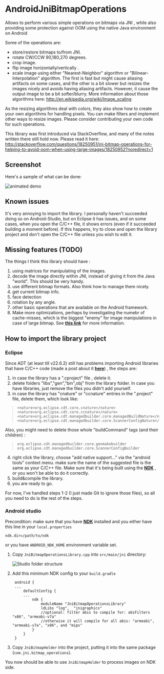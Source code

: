 # AndroidJniBitmapOperations

Allows to perform various simple operations on bitmaps via JNI , while also providing some protection against OOM using the native Java environment on Android

Some of the operations are:
 - store/restore bitmaps to/from JNI.
 - rotate CW/CCW 90,180,270 degrees.
 - crop image.
 - flip image horizontally/vertically .
 - scale image using either "Nearest-Neighbor" algorithm or "Bilinear-Interpolation" algorithm.
 The first is fast but might cause aliasing artifacts on some cases, and the other is a bit slower but resizes the images nicely and avoids having aliasing artifacts. 
 However, it cause the output image to be a bit softer/blurry. 
 More information about those algorithms here:
 http://en.wikipedia.org/wiki/Image_scaling
 
As the resizing algorithms deal with colors, they also show how to create your own algorithms for handling pixels. 
You can make filters and implement other ways to resize images. Please consider contributing your own code for such operations.

This library was first introduced via StackOverflow, and many of the notes written there still hold now.
Please read it here:
http://stackoverflow.com/questions/18250951/jni-bitmap-operations-for-helping-to-avoid-oom-when-using-large-images/18250952?noredirect=1

## Screenshot
Here's a sample of what can be done:

![animated demo](https://raw.githubusercontent.com/AndroidDeveloperLB/AndroidJniBitmapOperations/master/demo.gif)

## Known issues
It's very annoying to import the library. I personally haven't succeeded doing so on Android-Studio, but on Eclipse it has issues, and on some cases, when you open the C/C++ file, it shows errors (even if it succeeded building a moment before). If this happens, try to close and open the library project and don't open the C/C++ file unless you wish to edit it.

## Missing features (TODO)

The things I think this library should have :

 1. using matrices for manipulating of the images.
 2. decode the image directly within JNI, instead of giving it from the Java "world". This should be very handy.
 3. use different bitmap formats. Also think how to manage them nicely.                                                            
 4. get current bitmap info.
 5. face detection
 6. rotation by any angle. 
 7. other basic operations that are available on the Android framework.
 8. Make more optimizations, perhaps by investigating the numebr of cache-misses, which is the biggest "enemy" for image manipulations in case of large bitmap. See [**this link**][3] for more information. 

## How to import the library project
### Eclipse

Since ADT (at least till v22.6.2) still has problems importing Android libraries that have C/C++ code (made a post about it [**here**][1]) , the steps are:

 1. in case the library has a ".cproject" file , delete it. 
 2. delete folders "libs","gen","bin",obj" from the library folder. In case you have libraries, just remove the files you didn't add yourself.
 3. in case the library has "cnature" or "ccnature" entries in the ".project" file, delete them, which look like:

 >     <nature>org.eclipse.cdt.core.cnature</nature>
 >     <nature>org.eclipse.cdt.core.ccnature</nature>
 >     <nature>org.eclipse.cdt.managedbuilder.core.managedBuildNature</nature>
>     <nature>org.eclipse.cdt.managedbuilder.core.ScannerConfigNature</nature>
  Also, you might need to delete those whole "buildCommand" tags (and their children) :

  >     org.eclipse.cdt.managedbuilder.core.genmakebuilder
  >     org.eclipse.cdt.managedbuilder.core.ScannerConfigBuilder

 4. right click the library, choose "add native support..." via the "android tools" context menu. make sure the name of the suggested file is the same as your C/C++ file. Make sure that it's being built using the [**NDK**][2] , or you won't be able to do it correctly.
 5. build&compile the library. 
 6. you are ready to go.


For now, I've handled steps 1-2 (I just made Git to ignore those files), so all you need to do is the rest of the steps.

### Android studio

Precondition: make sure that you have [**NDK**][2] installed and you either have this line in your `local.properties`

`ndk.dir=/path/to/ndk`

or you have `ANDROID_NDK_HOME` environment variable set.

 1. Copy `JniBitmapOperationsLibrary.cpp` into `src/main/jni` directory:
 
    ![Studio folder structure](https://s3.amazonaws.com/uploads.hipchat.com/22412/120721/qZyoFrgpUnFmnHu/upload.png)
 2. Add this minimum NDK config to your `build.gradle`
    
    ```
     android {
     ...
         defaultConfig {
         ...
             ndk {
                 moduleName "JniBitmapOperationsLibrary"
                 ldLibs "log",  "jnigraphics"
                 //optional: filter abis to compile for: abiFilters "x86", "armeabi-v7a"
                 //otherwise it will compile for all abis: "armeabi", "armeabi-v7a", "x86", and "mips"
             }
         }
     }
     ```
    
 3. Copy `JniBitmapHolder` into the project, putting it into the same package (`com.jni.bitmap_operations`).
 
You now should be able to use `JniBitmapHolder` to process images on NDK side.
 
 
[1]: http://stackoverflow.com/questions/22263253/how-to-correctly-import-an-android-library-with-jni-code/22956790?noredirect=1#comment35057887_22956790

 [2]: https://developer.android.com/tools/sdk/ndk/index.html
 
 [3]: http://www.powershow.com/view/29fcd-NjRmN/Fast_matrix_multiplication_Cache_usage_powerpoint_ppt_presentation
